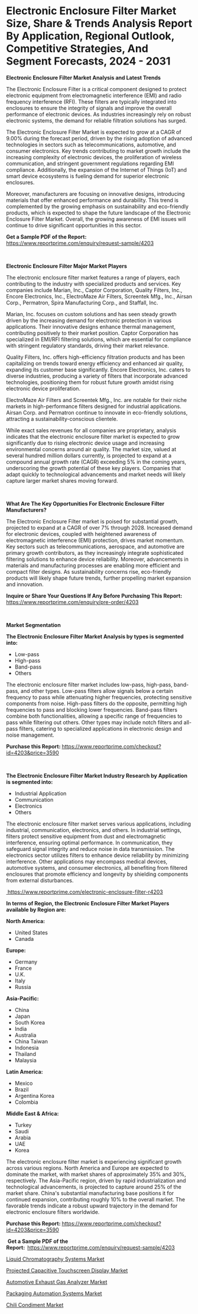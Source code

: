 <p><h1>Electronic Enclosure Filter Market Size, Share & Trends Analysis Report By Application, Regional Outlook, Competitive Strategies, And Segment Forecasts, 2024 - 2031</h1></p><p><strong>Electronic Enclosure Filter Market Analysis and Latest Trends</strong></p>
<p><p>The Electronic Enclosure Filter is a critical component designed to protect electronic equipment from electromagnetic interference (EMI) and radio frequency interference (RFI). These filters are typically integrated into enclosures to ensure the integrity of signals and improve the overall performance of electronic devices. As industries increasingly rely on robust electronic systems, the demand for reliable filtration solutions has surged.</p><p>The Electronic Enclosure Filter Market is expected to grow at a CAGR of 9.00% during the forecast period, driven by the rising adoption of advanced technologies in sectors such as telecommunications, automotive, and consumer electronics. Key trends contributing to market growth include the increasing complexity of electronic devices, the proliferation of wireless communication, and stringent government regulations regarding EMI compliance. Additionally, the expansion of the Internet of Things (IoT) and smart device ecosystems is fueling demand for superior electronic enclosures.</p><p>Moreover, manufacturers are focusing on innovative designs, introducing materials that offer enhanced performance and durability. This trend is complemented by the growing emphasis on sustainability and eco-friendly products, which is expected to shape the future landscape of the Electronic Enclosure Filter Market. Overall, the growing awareness of EMI issues will continue to drive significant opportunities in this sector.</p></p>
<p><strong>Get a Sample PDF of the Report:&nbsp;</strong> <a href="https://www.reportprime.com/enquiry/request-sample/4203">https://www.reportprime.com/enquiry/request-sample/4203</a></p>
<p>&nbsp;</p>
<p><strong>Electronic Enclosure Filter Major Market Players</strong></p>
<p><p>The electronic enclosure filter market features a range of players, each contributing to the industry with specialized products and services. Key companies include Marian, Inc., Captor Corporation, Quality Filters, Inc., Encore Electronics, Inc., ElectroMaze Air Filters, Screentek Mfg., Inc., Airsan Corp., Permatron, Spira Manufacturing Corp., and Staffall, Inc. </p><p>Marian, Inc. focuses on custom solutions and has seen steady growth driven by the increasing demand for electronic protection in various applications. Their innovative designs enhance thermal management, contributing positively to their market position. Captor Corporation has specialized in EMI/RFI filtering solutions, which are essential for compliance with stringent regulatory standards, driving their market relevance.</p><p>Quality Filters, Inc. offers high-efficiency filtration products and has been capitalizing on trends toward energy efficiency and enhanced air quality, expanding its customer base significantly. Encore Electronics, Inc. caters to diverse industries, producing a variety of filters that incorporate advanced technologies, positioning them for robust future growth amidst rising electronic device proliferation.</p><p>ElectroMaze Air Filters and Screentek Mfg., Inc. are notable for their niche markets in high-performance filters designed for industrial applications. Airsan Corp. and Permatron continue to innovate in eco-friendly solutions, attracting a sustainability-conscious clientele.</p><p>While exact sales revenues for all companies are proprietary, analysis indicates that the electronic enclosure filter market is expected to grow significantly due to rising electronic device usage and increasing environmental concerns around air quality. The market size, valued at several hundred million dollars currently, is projected to expand at a compound annual growth rate (CAGR) exceeding 5% in the coming years, underscoring the growth potential of these key players. Companies that adapt quickly to technological advancements and market needs will likely capture larger market shares moving forward.</p></p>
<p>&nbsp;</p>
<p><strong>What Are The Key Opportunities For Electronic Enclosure Filter Manufacturers?</strong></p>
<p><p>The Electronic Enclosure Filter market is poised for substantial growth, projected to expand at a CAGR of over 7% through 2028. Increased demand for electronic devices, coupled with heightened awareness of electromagnetic interference (EMI) protection, drives market momentum. Key sectors such as telecommunications, aerospace, and automotive are primary growth contributors, as they increasingly integrate sophisticated filtering solutions to enhance device reliability. Moreover, advancements in materials and manufacturing processes are enabling more efficient and compact filter designs. As sustainability concerns rise, eco-friendly products will likely shape future trends, further propelling market expansion and innovation.</p></p>
<p><strong>Inquire or Share Your Questions If Any Before Purchasing This Report:</strong> <a href="https://www.reportprime.com/enquiry/pre-order/4203">https://www.reportprime.com/enquiry/pre-order/4203</a></p>
<p>&nbsp;</p>
<p><strong>Market Segmentation</strong></p>
<p><strong>The Electronic Enclosure Filter Market Analysis by types is segmented into:</strong></p>
<p><ul><li>Low-pass</li><li>High-pass</li><li>Band-pass</li><li>Others</li></ul></p>
<p><p>The electronic enclosure filter market includes low-pass, high-pass, band-pass, and other types. Low-pass filters allow signals below a certain frequency to pass while attenuating higher frequencies, protecting sensitive components from noise. High-pass filters do the opposite, permitting high frequencies to pass and blocking lower frequencies. Band-pass filters combine both functionalities, allowing a specific range of frequencies to pass while filtering out others. Other types may include notch filters and all-pass filters, catering to specialized applications in electronic design and noise management.</p></p>
<p><strong>Purchase this Report:&nbsp;</strong><a href="https://www.reportprime.com/checkout?id=4203&price=3590">https://www.reportprime.com/checkout?id=4203&price=3590</a></p>
<p>&nbsp;</p>
<p><strong>The Electronic Enclosure Filter Market Industry Research by Application is segmented into:</strong></p>
<p><ul><li>Industrial Application</li><li>Communication</li><li>Electronics</li><li>Others</li></ul></p>
<p><p>The electronic enclosure filter market serves various applications, including industrial, communication, electronics, and others. In industrial settings, filters protect sensitive equipment from dust and electromagnetic interference, ensuring optimal performance. In communication, they safeguard signal integrity and reduce noise in data transmission. The electronics sector utilizes filters to enhance device reliability by minimizing interference. Other applications may encompass medical devices, automotive systems, and consumer electronics, all benefiting from filtered enclosures that promote efficiency and longevity by shielding components from external disturbances.</p></p>
<p><a href="https://www.reportprime.com/electronic-enclosure-filter-r4203">&nbsp;https://www.reportprime.com/electronic-enclosure-filter-r4203</a></p>
<p><strong>In terms of Region, the Electronic Enclosure Filter Market Players available by Region are:</strong></p>
<p>
    <p> <strong> North America: </strong>
        <ul>
            <li>United States</li>
            <li>Canada</li>
        </ul>
        </p> 
    <p> <strong> Europe: </strong>
        <ul>
            <li>Germany</li>
            <li>France</li>
            <li>U.K.</li>
            <li>Italy</li>
            <li>Russia</li>
        </ul>
        </p> 
    <p> <strong> Asia-Pacific: </strong>
        <ul>
            <li>China</li>
            <li>Japan</li>
            <li>South Korea</li>
            <li>India</li>
            <li>Australia</li>
            <li>China Taiwan</li>
            <li>Indonesia</li>
            <li>Thailand</li>
            <li>Malaysia</li>
        </ul>
        </p> 
    <p> <strong> Latin America: </strong>
        <ul>
            <li>Mexico</li>
            <li>Brazil</li>
            <li>Argentina Korea</li>
            <li>Colombia</li>
        </ul>
        </p> 
    <p> <strong> Middle East & Africa: </strong>
        <ul>
            <li>Turkey</li>
            <li>Saudi</li>
            <li>Arabia</li>
            <li>UAE</li>
            <li>Korea</li>
        </ul>
    </p>
    </p>
<p><p>The electronic enclosure filter market is experiencing significant growth across various regions. North America and Europe are expected to dominate the market, with market shares of approximately 35% and 30%, respectively. The Asia-Pacific region, driven by rapid industrialization and technological advancements, is projected to capture around 25% of the market share. China's substantial manufacturing base positions it for continued expansion, contributing roughly 10% to the overall market. The favorable trends indicate a robust upward trajectory in the demand for electronic enclosure filters worldwide.</p></p>
<p><strong>Purchase this Report: </strong><a href="https://www.reportprime.com/checkout?id=4203&price=3590">https://www.reportprime.com/checkout?id=4203&price=3590</a></p>
<p>&nbsp;<strong>Get a Sample PDF of the Report:&nbsp;&nbsp;</strong><a href="https://www.reportprime.com/enquiry/request-sample/4203">https://www.reportprime.com/enquiry/request-sample/4203</a></p>
<p><strong></strong></p>
<p><p><a href="https://www.linkedin.com/pulse/evaluating-global-liquid-chromatography-systems-market-trends-nwuxe?trackingId=Vy5oXvW%2FRKa0N89xq%2BMNeg%3D%3D">Liquid Chromatography Systems Market</a></p><p><a href="https://github.com/tamvrosiya/Market-Research-Report-List-5/blob/main/projected-capacitive-touchscreen-display-market.md">Projected Capacitive Touchscreen Display Market</a></p><p><a href="https://issuu.com/reportprime-2/docs/automotive-exhaust-gas-analyzer-mar_92b74bb41926aa">Automotive Exhaust Gas Analyzer Market</a></p><p><a href="https://www.linkedin.com/pulse/packaging-automation-systems-market-size-segmentation-trends-rwkzc?trackingId=mc2bZTbwRw6lx0sVMgcv6A%3D%3D">Packaging Automation Systems Market</a></p><p><a href="https://issuu.com/reportprime-2/docs/chili-condiment-market-size-2030.pp_3ae4a4b81aef37">Chili Condiment Market</a></p></p>